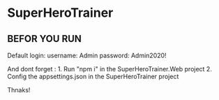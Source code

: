 # SuperHeroTrainer

## BEFOR YOU RUN

Default login:
	username: Admin
	password: Admin2020!
	
And dont forget :
	1. Run "npm i" in the SuperHeroTrainer.Web project
	2. Config the appsettings.json in the SuperHeroTrainer project
	
Thnaks!

